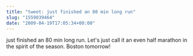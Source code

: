 ```yaml
---
title: "tweet: just finished an 80 min long run"
slug: "1559039464"
date: "2009-04-19T17:05:34+00:00"
---
```

just finished an 80 min long run.  Let's just call it an even half marathon in the spirit of the season.  Boston tomorrow!